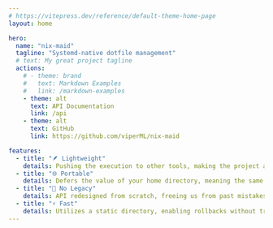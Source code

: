 ```yaml
---
# https://vitepress.dev/reference/default-theme-home-page
layout: home

hero:
  name: "nix-maid"
  tagline: "Systemd-native dotfile management"
  # text: My great project tagline
  actions:
    # - theme: brand
    #   text: Markdown Examples
    #   link: /markdown-examples
    - theme: alt
      text: API Documentation
      link: /api
    - theme: alt
      text: GitHub
      link: https://github.com/viperML/nix-maid

features:
  - title: "🪶 Lightweight"
    details: Pushing the execution to other tools, making the project almost a pure-nix library.
  - title: "🌐 Portable"
    details: Defers the value of your home directory, meaning the same configuration can be used with different users.
  - title: "🚫 No Legacy"
    details: API redesigned from scratch, freeing us from past mistakes like `mkOutOfStoreSymlink`
  - title: "⚡ Fast"
    details: Utilizes a static directory, enabling rollbacks without traversing your entire home or diffing profiles.
---
```



<style>
body {
  background: radial-gradient(circle at 90% 110%, #232a3a 30%, var(--vp-c-bg) 40%);
  min-height: 100vh;
}
</style>
